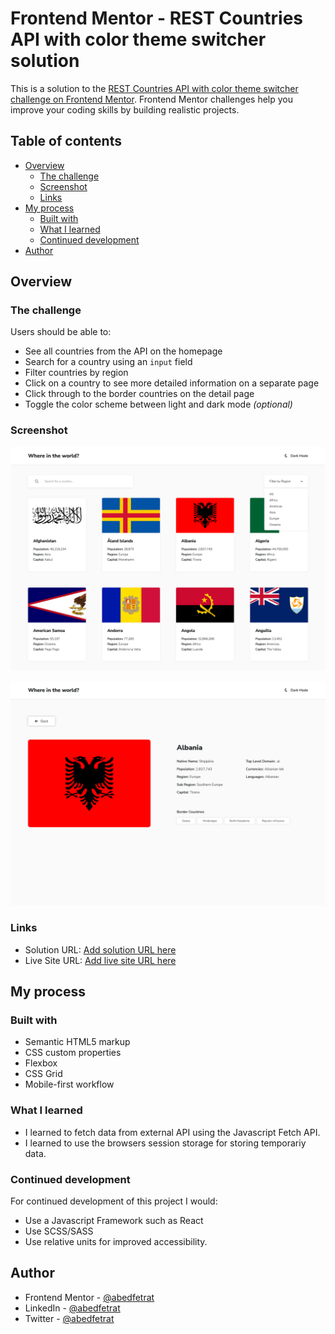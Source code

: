 # Frontend Mentor - REST Countries API with color theme switcher solution

This is a solution to the [REST Countries API with color theme switcher challenge on Frontend Mentor](https://www.frontendmentor.io/challenges/rest-countries-api-with-color-theme-switcher-5cacc469fec04111f7b848ca). Frontend Mentor challenges help you improve your coding skills by building realistic projects.

## Table of contents

- [Overview](#overview)
  - [The challenge](#the-challenge)
  - [Screenshot](#screenshot)
  - [Links](#links)
- [My process](#my-process)
  - [Built with](#built-with)
  - [What I learned](#what-i-learned)
  - [Continued development](#continued-development)
- [Author](#author)

## Overview

### The challenge

Users should be able to:

- See all countries from the API on the homepage
- Search for a country using an `input` field
- Filter countries by region
- Click on a country to see more detailed information on a separate page
- Click through to the border countries on the detail page
- Toggle the color scheme between light and dark mode _(optional)_

### Screenshot

![](./screenshots/home-screenshot.png)

![](./screenshots/details-screenshot.png)

### Links

- Solution URL: [Add solution URL here](https://your-solution-url.com)
- Live Site URL: [Add live site URL here](https://your-live-site-url.com)

## My process

### Built with

- Semantic HTML5 markup
- CSS custom properties
- Flexbox
- CSS Grid
- Mobile-first workflow

### What I learned

- I learned to fetch data from external API using the Javascript Fetch API.
- I learned to use the browsers session storage for storing temporariy data.

### Continued development

For continued development of this project I would:

- Use a Javascript Framework such as React
- Use SCSS/SASS
- Use relative units for improved accessibility.

## Author

- Frontend Mentor - [@abedfetrat](https://www.frontendmentor.io/profile/abedfetrat)
- LinkedIn - [@abedfetrat](https://www.linkedin.com/in/abedfetrat)
- Twitter - [@abedfetrat](https://www.twitter.com/abedfetrat)
